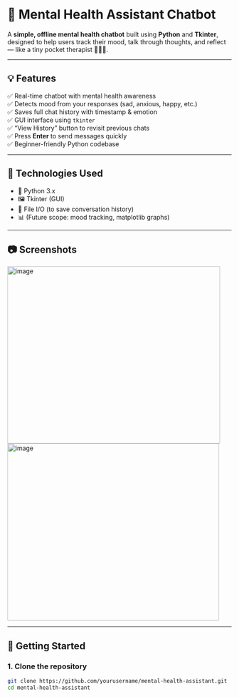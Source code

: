 # 🧠 Mental Health Assistant Chatbot

A **simple, offline mental health chatbot** built using **Python** and **Tkinter**, designed to help users track their mood, talk through thoughts, and reflect — like a tiny pocket therapist 💬🧘‍♀️.



---

## 💡 Features

✅ Real-time chatbot with mental health awareness  
✅ Detects mood from your responses (sad, anxious, happy, etc.)  
✅ Saves full chat history with timestamp & emotion  
✅ GUI interface using `tkinter`  
✅ “View History” button to revisit previous chats  
✅ Press **Enter** to send messages quickly  
✅ Beginner-friendly Python codebase  

---

## 🔧 Technologies Used

- 🐍 Python 3.x  
- 🖼️ Tkinter (GUI)  
- 📂 File I/O (to save conversation history)  
- 📊 (Future scope: mood tracking, matplotlib graphs)

---

## 📷 Screenshots

<img width="478" height="397" alt="image" src="https://github.com/user-attachments/assets/90f5e527-245a-40bf-868f-74b93227031d" />
<img width="476" height="397" alt="image" src="https://github.com/user-attachments/assets/b411d1fb-d9ba-435e-8fb0-7207c97e26ac" />


---

## 🚀 Getting Started

### 1. Clone the repository

```bash
git clone https://github.com/yourusername/mental-health-assistant.git
cd mental-health-assistant

